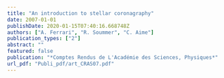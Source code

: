 ```yaml
---
title: "An introduction to stellar coronagraphy"
date: 2007-01-01
publishDate: 2020-01-15T07:40:16.668748Z
authors: ["A. Ferrari", "R. Soummer", "C. Aime"]
publication_types: ["2"]
abstract: ""
featured: false
publication: "*Comptes Rendus de L'Académie des Sciences, Physiques*"
url_pdf: "Publi_pdf/art_CRAS07.pdf"
---
```


